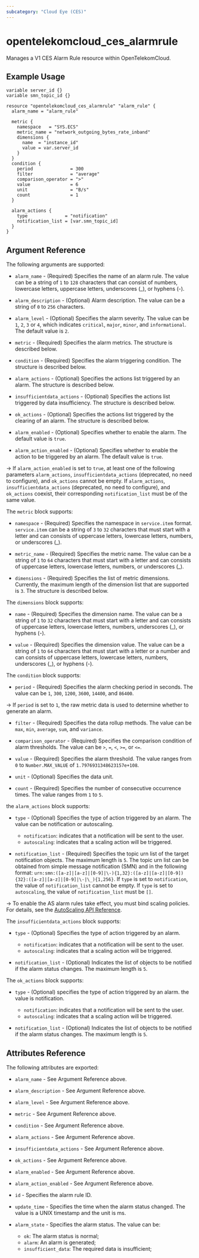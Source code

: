 ```yaml
---
subcategory: "Cloud Eye (CES)"
---
```


# opentelekomcloud_ces_alarmrule

Manages a V1 CES Alarm Rule resource within OpenTelekomCloud.

## Example Usage

```hcl
variable server_id {}
variable smn_topic_id {}

resource "opentelekomcloud_ces_alarmrule" "alarm_rule" {
  alarm_name = "alarm_rule"

  metric {
    namespace   = "SYS.ECS"
    metric_name = "network_outgoing_bytes_rate_inband"
    dimensions {
      name  = "instance_id"
      value = var.server_id
    }
  }
  condition {
    period              = 300
    filter              = "average"
    comparison_operator = ">"
    value               = 6
    unit                = "B/s"
    count               = 1
  }

  alarm_actions {
    type              = "notification"
    notification_list = [var.smn_topic_id]
  }
}
```

## Argument Reference

The following arguments are supported:

* `alarm_name` - (Required) Specifies the name of an alarm rule. The value can
  be a string of `1` to `128` characters that can consist of numbers, lowercase letters,
  uppercase letters, underscores (_), or hyphens (-).

* `alarm_description` - (Optional) Alarm description. The value can be a string of `0` to `256` characters.

* `alarm_level` - (Optional) Specifies the alarm severity. The value can be `1`, `2`, `3` or `4`,
  which indicates `critical`, `major`, `minor`, and `informational`. The default value is `2`.

* `metric` - (Required) Specifies the alarm metrics. The structure is described below.

* `condition` - (Required) Specifies the alarm triggering condition. The structure
  is described below.

* `alarm_actions` - (Optional) Specifies the actions list triggered by an alarm. The
  structure is described below.

* `insufficientdata_actions` - (Optional) Specifies the actions list triggered by
  data insufficiency. The structure is described below.

* `ok_actions` - (Optional) Specifies the actions list triggered by the clearing of
  an alarm. The structure is described below.

* `alarm_enabled` - (Optional) Specifies whether to enable the alarm. The default
  value is `true`.

* `alarm_action_enabled` - (Optional) Specifies whether to enable the action
  to be triggered by an alarm. The default value is `true`.

-> If `alarm_action_enabled` is set to `true`, at least one of the following
  parameters `alarm_actions`, `insufficientdata_actions` (deprecated, no need to configure),
  and `ok_actions` cannot be empty. If `alarm_actions`, `insufficientdata_actions`
  (deprecated, no need to configure), and `ok_actions` coexist, their corresponding
  `notification_list` must be of the same value.

The `metric` block supports:

* `namespace` - (Required) Specifies the namespace in `service.item` format. `service.item`
  can be a string of `3` to `32` characters that must start with a letter and can
  consists of uppercase letters, lowercase letters, numbers, or underscores (_).

* `metric_name` - (Required) Specifies the metric name. The value can be a string
  of `1` to `64` characters that must start with a letter and can consists of uppercase
  letters, lowercase letters, numbers, or underscores (_).

* `dimensions` - (Required) Specifies the list of metric dimensions. Currently,
  the maximum length of the dimension list that are supported is `3`. The structure
  is described below.

The `dimensions` block supports:

* `name` - (Required) Specifies the dimension name. The value can be a string
  of `1` to `32` characters that must start with a letter and can consists of uppercase
  letters, lowercase letters, numbers, underscores (_), or hyphens (-).

* `value` - (Required) Specifies the dimension value. The value can be a string
  of `1` to `64` characters that must start with a letter or a number and can consists
  of uppercase letters, lowercase letters, numbers, underscores (_), or hyphens (-).

The `condition` block supports:

* `period` - (Required) Specifies the alarm checking period in seconds. The
  value can be `1`, `300`, `1200`, `3600`, `14400`, and `86400`.

-> If `period` is set to `1`, the raw metric data is used to determine
  whether to generate an alarm.

* `filter` - (Required) Specifies the data rollup methods. The value can be
  `max`, `min`, `average`, `sum`, and `variance`.

* `comparison_operator` - (Required) Specifies the comparison condition of alarm
  thresholds. The value can be `>`, `=`, `<`, `>=`, or `<=`.

* `value` - (Required) Specifies the alarm threshold. The value ranges from
  `0` to `Number.MAX_VALUE` of `1.7976931348623157e+108`.

* `unit` - (Optional) Specifies the data unit.

* `count` - (Required) Specifies the number of consecutive occurrence times.
  The value ranges from `1` to `5`.

the `alarm_actions` block supports:

* `type` - (Optional) Specifies the type of action triggered by an alarm. The
  value can be notification or autoscaling.
  * `notification`: indicates that a notification will be sent to the user.
  * `autoscaling`: indicates that a scaling action will be triggered.

* `notification_list` - (Required) Specifies the topic urn list of the target
  notification objects. The maximum length is `5`. The topic urn list can be
  obtained from simple message notification (SMN) and in the following format:
  `urn:smn:([a-z]|[a-z]|[0-9]|\-){1,32}:([a-z]|[a-z]|[0-9]){32}:([a-z]|[a-z]|[0-9]|\-|\_){1,256}`.
  If `type` is set to `notification`, the value of `notification_list` cannot be
  empty. If `type` is set to `autoscaling`, the value of `notification_list` must
  be `[]`.

-> To enable the AS alarm rules take effect, you must bind scaling
  policies. For details, see the [AutoScaling API Reference](https://docs.otc.t-systems.com/en-us/api/as/en-us_topic_0045219159.html).

The `insufficientdata_actions` block supports:

* `type` - (Optional) Specifies the type of action triggered by an alarm.
  * `notification`: indicates that a notification will be sent to the user.
  * `autoscaling`: indicates that a scaling action will be triggered.

* `notification_list` - (Optional) Indicates the list of objects to be notified
  if the alarm status changes. The maximum length is `5`.

The `ok_actions` block supports:

* `type` - (Optional) specifies the type of action triggered by an alarm. the
  value is notification.
  * `notification`: indicates that a notification will be sent to the user.
  * `autoscaling`: indicates that a scaling action will be triggered.

* `notification_list` - (Optional) Indicates the list of objects to be notified
  if the alarm status changes. The maximum length is `5`.

## Attributes Reference

The following attributes are exported:

* `alarm_name` - See Argument Reference above.

* `alarm_description` - See Argument Reference above.

* `alarm_level` - See Argument Reference above.

* `metric` - See Argument Reference above.

* `condition` - See Argument Reference above.

* `alarm_actions` - See Argument Reference above.

* `insufficientdata_actions` - See Argument Reference above.

* `ok_actions` - See Argument Reference above.

* `alarm_enabled` - See Argument Reference above.

* `alarm_action_enabled` - See Argument Reference above.

* `id` - Specifies the alarm rule ID.

* `update_time` - Specifies the time when the alarm status changed. The value
  is a UNIX timestamp and the unit is ms.

* `alarm_state` - Specifies the alarm status. The value can be:
  * `ok`: The alarm status is normal;
  * `alarm`: An alarm is generated;
  * `insufficient_data`: The required data is insufficient;
